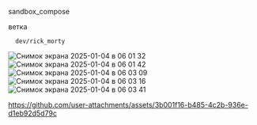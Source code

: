 sandbox_compose

ветка
```
  dev/rick_morty
```

![Снимок экрана 2025-01-04 в 06 01 32](https://github.com/user-attachments/assets/d022bba1-dba2-4aa9-af8f-ad8afd041912)
![Снимок экрана 2025-01-04 в 06 01 42](https://github.com/user-attachments/assets/dfb711a8-c562-4a97-914b-c6b6fa064515)
![Снимок экрана 2025-01-04 в 06 03 09](https://github.com/user-attachments/assets/38f73c9e-3f56-435a-ad3b-b594ac80172b)
![Снимок экрана 2025-01-04 в 06 03 16](https://github.com/user-attachments/assets/0f07550d-5fc1-4dce-80b7-71ba55be98e7)
![Снимок экрана 2025-01-04 в 06 03 41](https://github.com/user-attachments/assets/fdd5786c-3a40-4211-b339-ea09a1df8e18)

https://github.com/user-attachments/assets/3b001f16-b485-4c2b-936e-d1eb92d5d79c
